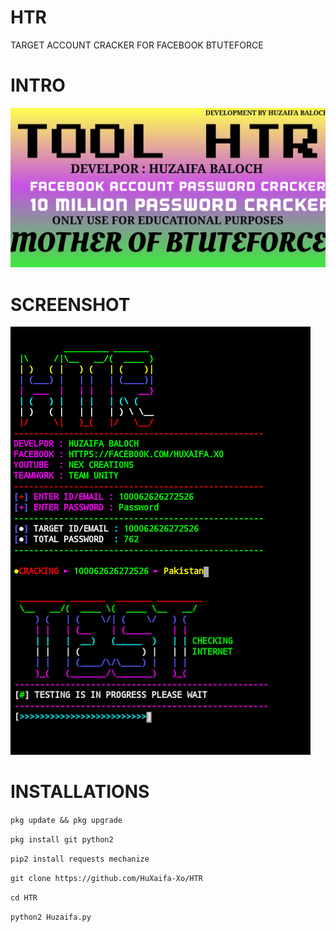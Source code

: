 # HTR
TARGET ACCOUNT CRACKER FOR FACEBOOK BTUTEFORCE

# INTRO

![alt-text](https://github.com/HuXaifa-Xo/HTR/blob/Huzaifa/IMG_20200929_071521.jpg)

# SCREENSHOT

![alt-text](https://github.com/HuXaifa-Xo/HTR/blob/Huzaifa/IMG_20200929_080726.jpg)

# INSTALLATIONS

`pkg update && pkg upgrade`

`pkg install git python2`

`pip2 install requests mechanize`

`git clone https://github.com/HuXaifa-Xo/HTR`

`cd HTR`

`python2 Huzaifa.py `
